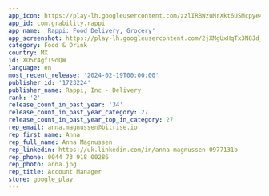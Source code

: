 ```yaml
---
app_icon: https://play-lh.googleusercontent.com/zzlIRBWzuMrXkt6USMcpye4rr6pttg3Asj5tuXt0kQ4xPvCCgwZz4tBtAI6ws4v2MhU
app_id: com.grability.rappi
app_name: 'Rappi: Food Delivery, Grocery'
app_screenshot: https://play-lh.googleusercontent.com/2jXMgUxHqTx3N8Jd_h2HdmzPHmtSxBTfENokfl39ry6vcecexYvTHs3S3i4WwMx4fQ
category: Food & Drink
country: MX
id: XO5r4gfT9oQW
language: en
most_recent_release: '2024-02-19T00:00:00'
publisher_id: '1723224'
publisher_name: Rappi, Inc - Delivery
rank: '2'
release_count_in_past_year: '34'
release_count_in_past_year_category: 27
release_count_in_past_year_top_in_category: 27
rep_email: anna.magnussen@bitrise.io
rep_first_name: Anna
rep_full_name: Anna Magnussen
rep_linkedin: https://uk.linkedin.com/in/anna-magnussen-0977131b
rep_phone: 0044 73 918 00286
rep_photo: anna.jpg
rep_title: Account Manager
store: google_play
---
```

